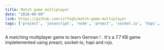 ```yaml
---
title: Match game multiplayer
date: "2018-09-09"
link: https://github.com/siffogh/match-game-multiplayer
tags: ['project', 'javascript', 'node', 'preact', 'socket.io', 'hapi', 'rxjs']
---
```


A matching multiplayer game to learn German ! . 
It's a 7.7 KB game impletemented using preact, socket-io, hapi and rxjs.
